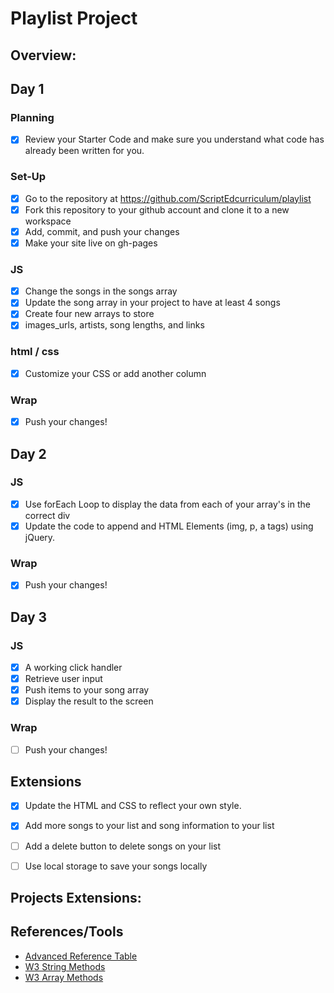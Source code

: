 # Playlist Project

## Overview: 

## Day 1
### Planning
- [x] Review your Starter Code and make sure you understand what code has already been written for you.
### Set-Up
- [x] Go to the repository at https://github.com/ScriptEdcurriculum/playlist
- [x] Fork this repository to your github account and clone it to a new workspace
- [x] Add, commit, and push your changes
- [x] Make your site live on gh-pages

### JS
- [x] Change the songs in the songs array
- [x] Update the song array in your project to have at least 4 songs
- [x] Create four new arrays to store
- [x] images_urls, artists, song lengths, and links
### html / css
- [x] Customize your CSS or add another column

### Wrap
- [x] Push your changes!

## Day 2
### JS
- [x] Use forEach Loop to display the data from each of your array's in the correct div
- [x] Update the code to append and HTML Elements (img, p, a tags) using jQuery. 
### Wrap
- [x] Push your changes!


## Day 3
### JS
- [x] A working click handler
- [x] Retrieve user input
- [x] Push items to your song array
- [x] Display the result to the screen

### Wrap
- [ ] Push your changes!

## Extensions
- [x] Update the HTML and CSS to reflect your own style.
- [x] Add more songs to your list and song information to your list
- [ ] Add a delete button to delete songs on your list
- [ ] Use local storage to save your songs locally



## Projects Extensions:

## References/Tools
* [Advanced Reference Table]()
* [W3 String Methods](https://www.w3schools.com/js/js_string_methods.asp)
* [W3 Array Methods](https://www.w3schools.com/js/js_array_methods.asp)
